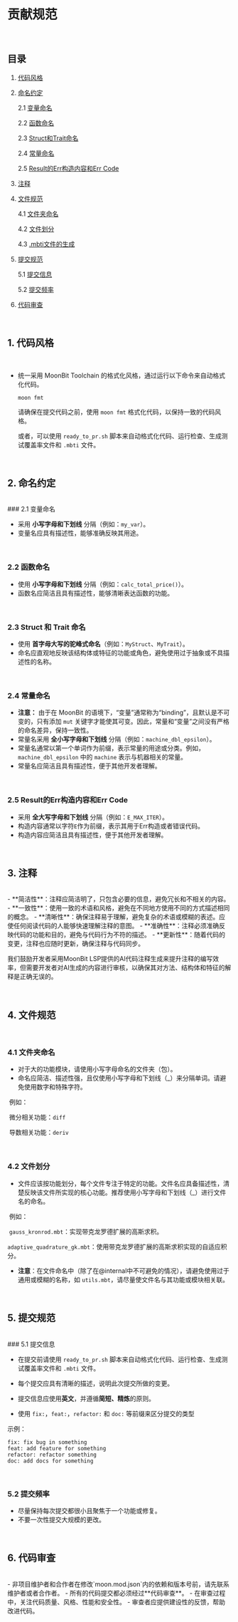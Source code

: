 # 贡献规范

<br>

## 目录

1. [代码风格](#1-代码风格)

2. [命名约定](#2-命名约定)

   2.1 [变量命名](#21-变量命名)

   2.2 [函数命名](#22-函数命名)

   2.3 [Struct和Trait命名](#23-struct-和-trait-命名)

   2.4 [常量命名](#24-常量命名)

   2.5 [Result的Err构造内容和Err Code](#25-result的err构造内容和Err-Code)

3. [注释](#3-注释)

4. [文件规范](#4-文件规范)

   4.1 [文件夹命名](#41-文件夹命名)

   4.2 [文件划分](#42-文件划分)

   4.3 [.mbti文件的生成](#43-mbti文件的生成)

5. [提交规范](#5-提交规范)

   5.1 [提交信息](#51-提交信息)

   5.2 [提交频率](#52-提交频率)

6. [代码审查](#6-代码审查)

<br>

## 1. 代码风格
<br>

- 统一采用 MoonBit Toolchain 的格式化风格，通过运行以下命令来自动格式化代码。

  ```
  moon fmt
  ```

  请确保在提交代码之前，使用 `moon fmt` 格式化代码，以保持一致的代码风格。
  
  或者，可以使用 `ready_to_pr.sh` 脚本来自动格式化代码、运行检查、生成测试覆盖率文件和 `.mbti` 文件。

<br>

## 2. 命名约定

<br>
### 2.1 变量命名

- 采用 **小写字母和下划线** 分隔（例如：`my_var`）。
- 变量名应具有描述性，能够准确反映其用途。

<br>

### 2.2 函数命名

- 使用 **小写字母和下划线** 分隔（例如：`calc_total_price()`）。
- 函数名应简洁且具有描述性，能够清晰表达函数的功能。

<br>

### 2.3 Struct 和 Trait 命名

- 使用 **首字母大写的驼峰式命名**（例如：`MyStruct`、`MyTrait`）。
- 命名应直观地反映该结构体或特征的功能或角色，避免使用过于抽象或不具描述性的名称。

<br>

### 2.4 常量命名

- **注意：** 由于在 MoonBit 的语境下，“变量”通常称为“binding”，且默认是不可变的，只有添加 `mut` 关键字才能使其可变。因此，常量和“变量”之间没有严格的命名差异，保持一致性。
- 常量名采用 **全小写字母和下划线** 分隔（例如：`machine_dbl_epsilon`）。
- 常量名通常以第一个单词作为前缀，表示常量的用途或分类。例如，`machine_dbl_epsilon` 中的 `machine` 表示与机器相关的常量。
- 常量名应简洁且具有描述性，便于其他开发者理解。

<br>

### 2.5 Result的Err构造内容和Err Code

- 采用 **全大写字母和下划线** 分隔（例如：`E_MAX_ITER`）。
- 构造内容通常以字符`E`作为前缀，表示其用于Err构造或者错误代码。
- 构造内容应简洁且具有描述性，便于其他开发者理解。

<br>

## 3. 注释
<br>
- **简洁性**：注释应简洁明了，只包含必要的信息，避免冗长和不相关的内容。
- **一致性**：使用一致的术语和风格，避免在不同地方使用不同的方式描述相同的概念。
- **清晰性**：确保注释易于理解，避免复杂的术语或模糊的表述。应使任何阅读代码的人能够快速理解注释的意图。 
- **准确性**：注释必须准确反映代码的功能和目的，避免与代码行为不符的描述。 
- **更新性**：随着代码的变更，注释也应随时更新，确保注释与代码同步。

我们鼓励开发者采用MoonBit LSP提供的AI代码注释生成来提升注释的编写效率，但需要开发者对AI生成的内容进行审核，以确保其对方法、结构体和特征的解释是正确无误的。

<br>

## 4. 文件规范

<br>

### 4.1 文件夹命名

- 对于大的功能模块，请使用小写字母命名的文件夹（包）。
- 命名应简洁、描述性强，且仅使用小写字母和下划线（_）来分隔单词。请避免使用数字和特殊字符。

​	例如：

​		微分相关功能：`diff`

​		导数相关功能：`deriv`

<br>

### 4.2 文件划分

- 文件应该按功能划分，每个文件专注于特定的功能。文件名应具备描述性，清楚反映该文件所实现的核心功能。推荐使用小写字母和下划线（_）进行文件名的命名。

​	例如：

​		`gauss_kronrod.mbt`：实现带克龙罗德扩展的高斯求积。

​		`adaptive_quadrature_gk.mbt`：使用带克龙罗德扩展的高斯求积实现的自适应积分。

- **注意**：在文件命名中（除了在@internal中不可避免的情况），请避免使用过于通用或模糊的名称，如 `utils.mbt`，请尽量使文件名与其功能或模块相关联。

<br>

## 5. 提交规范
<br>
### 5.1 提交信息

- 在提交前请使用 `ready_to_pr.sh` 脚本来自动格式化代码、运行检查、生成测试覆盖率文件和 `.mbti` 文件。

- 每个提交应具有清晰的描述，说明此次提交所做的变更。
- 提交信息应使用**英文**，并遵循**简短、精炼**的原则。
- 使用 `fix:`，`feat:`，`refactor:` 和 `doc:` 等前缀来区分提交的类型

示例：

```
fix: fix bug in something
feat: add feature for something
refactor: refactor something
doc: add docs for something
```

<br>

### 5.2 提交频率

- 尽量保持每次提交都很小且聚焦于一个功能或修复。
- 不要一次性提交大规模的更改。

<br>

## 6. 代码审查
<br>
- 非项目维护者和合作者在修改`moon.mod.json`内的依赖和版本号前，请先联系维护者或者合作者。
- 所有的代码提交都必须经过**代码审查**。
- 在审查过程中，关注代码质量、风格、性能和安全性。
- 审查者应提供建设性的反馈，帮助改进代码。



